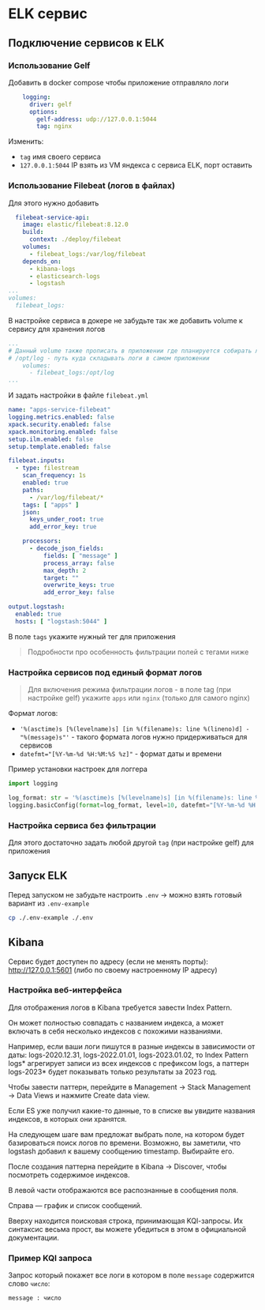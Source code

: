 # ELK сервис


## Подключение сервисов к ELK

### Использование Gelf

Добавить в docker compose чтобы приложение отправляло логи

```yaml
    logging:
      driver: gelf
      options:
        gelf-address: udp://127.0.0.1:5044
        tag: nginx
```

Изменить:
- `tag` имя своего сервиса
- `127.0.0.1:5044` IP взять из VM яндекса с сервиса ELK, порт оставить

### Использование Filebeat (логов в файлах)

Для этого нужно добавить 

```yaml
  filebeat-service-api:
    image: elastic/filebeat:8.12.0
    build:
      context: ./deploy/filebeat
    volumes:
      - filebeat_logs:/var/log/filebeat
    depends_on:
      - kibana-logs
      - elasticsearch-logs
      - logstash
...
volumes:
  filebeat_logs:
```

В настройке сервиса в докере не забудьте так же добавить volume к сервису для хранения логов

```yml
...
# Данный volume также прописать в приложении где планируется собирать логи в файле
# /opt/log - путь куда складывать логи в самом приложении
    volumes:
      - filebeat_logs:/opt/log
...
```

И задать настройки в файле `filebeat.yml`

```yml
name: "apps-service-filebeat"
logging.metrics.enabled: false
xpack.security.enabled: false
xpack.monitoring.enabled: false
setup.ilm.enabled: false
setup.template.enabled: false

filebeat.inputs:
  - type: filestream
    scan_frequency: 1s
    enabled: true
    paths:
      - /var/log/filebeat/*
    tags: [ "apps" ]
    json:
      keys_under_root: true
      add_error_key: true

    processors:
      - decode_json_fields:
          fields: [ "message" ]
          process_array: false
          max_depth: 2
          target: ""
          overwrite_keys: true
          add_error_key: false

output.logstash:
  enabled: true
  hosts: [ "logstash:5044" ]
```

В поле `tags` укажите нужный тег для приложения

> Подробности про особенность фильтрации полей с тегами ниже



### Настройка сервисов под единый формат логов

> Для включения режима фильтрации логов - в поле tag (при настройке gelf) укажите `apps` или `nginx` (только для самого nginx)

Формат логов:

- `'%(asctime)s [%(levelname)s] [in %(filename)s: line %(lineno)d] - "%(message)s"'` - такого формата логов нужно придерживаться для сервисов
- `datefmt="[%Y-%m-%d %H:%M:%S %z]"` - формат даты и времени

Пример установки настроек для логгера

```python
import logging

log_format: str = '%(asctime)s [%(levelname)s] [in %(filename)s: line %(lineno)d] - "%(message)s"'
logging.basicConfig(format=log_format, level=10, datefmt="[%Y-%m-%d %H:%M:%S %z]")
```

### Настройка сервиса без фильтрации

Для этого достаточно задать любой другой `tag` (при настройке gelf) для приложения


## Запуск ELK

Перед запуском не забудьте настроить `.env` -> можно взять готовый вариант из `.env-example`

```bash
cp ./.env-example ./.env
```

## Kibana

Сервис будет доступен по адресу (если не менять порты): http://127.0.0.1:5601  (либо по своему настроенному IP адресу)

### Настройка веб-интерфейса

Для отображения логов в Kibana требуется завести Index Pattern.

Он может полностью совпадать с названием индекса, а может включать в себя несколько индексов с похожими названиями.

Например, если ваши логи пишутся в разные индексы в зависимости от даты: logs-2020.12.31, logs-2022.01.01, logs-2023.01.02, то Index Pattern logs* агрегирует записи из всех индексов с префиксом logs, а паттерн logs-2023* будет показывать только результаты за 2023 год.

Чтобы завести паттерн, перейдите в Management → Stack Management → Data Views и нажмите Create data view.

Если ES уже получил какие-то данные, то в списке вы увидите названия индексов, в которых они хранятся.

На следующем шаге вам предложат выбрать поле, на котором будет базироваться поиск логов по времени. Возможно, вы заметили, что logstash добавил к вашему сообщению timestamp. Выбирайте его.

После создания паттерна перейдите в Kibana → Discover, чтобы посмотреть содержимое индексов.

В левой части отображаются все распознанные в сообщения поля.

Справа — график и список сообщений.

Вверху находится поисковая строка, принимающая KQl-запросы. Их синтаксис весьма прост, вы можете убедиться в этом в официальной документации.

### Пример KQl запроса

Запрос который покажет все логи в котором в поле `message` содержится слово `число`:

```text
message : число
```

